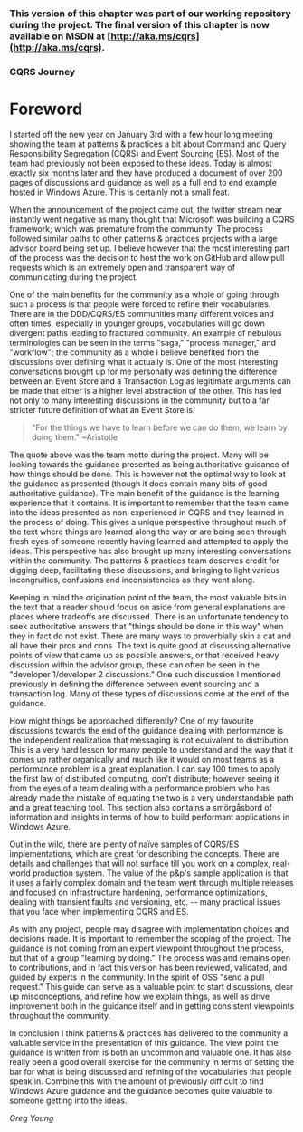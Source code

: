 ### This version of this chapter was part of our working repository during the project. The final version of this chapter is now available on MSDN at [http://aka.ms/cqrs](http://aka.ms/cqrs).


### CQRS Journey

# Foreword

I started off the new year on January 3rd with a few hour long meeting showing the team at patterns & practices a bit about Command and Query Responsibility Segregation (CQRS) and Event Sourcing (ES). Most of the team had previously not been exposed to these ideas. Today is almost exactly six months later and they have produced a document of over 200 pages of discussions and guidance as well as a full end to end example hosted in Windows Azure. This is certainly not a small feat.

When the announcement of the project came out, the twitter stream near instantly went negative as many thought that Microsoft was building a CQRS framework; which was premature from the community. The process followed similar paths to other patterns & practices projects with a large advisor board being set up. I believe however that the most interesting part of the process was the decision to host the work on GitHub and allow pull requests which is an extremely open and transparent way of communicating during the project.

One of the main benefits for the community as a whole of going through such a process is that people were forced to refine their vocabularies. There are in the DDD/CQRS/ES communities many different voices and often times, especially in younger groups, vocabularies will go down divergent paths leading to fractured community. An example of nebulous terminologies can be seen in the terms "saga," "process manager," and "workflow"; the community as a whole I believe benefited from the discussions over defining what it actually is. One of the most interesting conversations brought up for me personally was defining the difference between an Event Store and a Transaction Log as legitimate arguments can be made that either is a higher level abstraction of the other. This has led not only to many interesting discussions in the community but to a far stricter future definition of what an Event Store is.

> "For the things we have to learn before we can do them, we learn by doing them." ~Aristotle

The quote above was the team motto during the project. Many will be looking towards the guidance presented as being authoritative guidance of how things should be done. This is however not the optimal way to look at the guidance as presented (though it does contain many bits of good authoritative guidance). The main benefit of the guidance is the learning experience that it contains. It is important to remember that the team came into the ideas presented as non-experienced in CQRS and they learned in the process of doing. This gives a unique perspective throughout much of the text where things are learned along the way or are being seen through fresh eyes of someone recently having learned and attempted to apply the ideas. This perspective has also brought up many interesting conversations within the community. The patterns & practices team deserves credit for digging deep, facilitating these discussions, and bringing to light various incongruities, confusions and inconsistencies as they went along.

Keeping in mind the origination point of the team, the most valuable bits in the text that a reader should focus on aside from general explanations are places where tradeoffs are discussed. There is an unfortunate tendency to seek authoritative answers that "things should be done in this way" when they in fact do not exist. There are many ways to proverbially skin a cat and all have their pros and cons. The text is quite good at discussing alternative points of view that came up as possible answers, or that received heavy discussion within the advisor group, these can often be seen in the "developer 1/developer 2 discussions." One such discussion I mentioned previously in defining the difference between event sourcing and a transaction log. Many of these types of discussions come at the end of the guidance.

How might things be approached differently? One of my favourite discussions towards the end of the guidance dealing with performance is the independent realization that messaging is not equivalent to distribution. This is a very hard lesson for many people to understand and the way that it comes up rather organically and much like it would on most teams as a performance problem is a great explanation. I can say 100 times to apply the first law of distributed computing, don't distribute; however seeing it from the eyes of a team dealing with a performance problem who has already made the mistake of equating the two is a very understandable path and a great teaching tool. This section also contains a smörgåsbord of information and insights in terms of how to build performant applications in Windows Azure.

Out in the wild, there are plenty of naïve samples of CQRS/ES implementations, which are great for describing the concepts. There are details and challenges that will not surface till you work on a complex, real-world production system. The value of the p&p's sample application is that it uses a fairly complex domain and the team went through multiple releases and focused on infrastructure hardening, performance optimizations, dealing with transient faults and versioning, etc. -- many practical issues that you face when implementing CQRS and ES.

As with any project, people may disagree with implementation choices and decisions made. It is important to remember the scoping of the project. The guidance is not coming from an expert viewpoint throughout the process, but that of a group "learning by doing." The process was and remains open to contributions, and in fact this version has been reviewed, validated, and guided by experts in the community. In the spirit of OSS "send a pull request." This guide can serve as a valuable point to start discussions, clear up misconceptions, and refine how we explain things, as well as drive improvement both in the guidance itself and in getting consistent viewpoints throughout the community.

In conclusion I think patterns & practices has delivered to the community a valuable service in the presentation of this guidance. The view point the guidance is written from is both an uncommon and valuable one. It has also really been a good overall exercise for the community in terms of setting the bar for what is being discussed and refining of the vocabularies that people speak in. Combine this with the amount of previously difficult to find Windows Azure guidance and the guidance becomes quite valuable to someone getting into the ideas.

*Greg Young*



